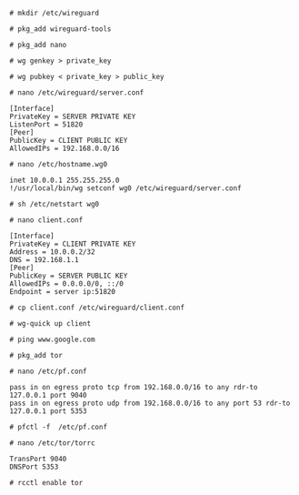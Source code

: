 `# mkdir /etc/wireguard`

`# pkg_add wireguard-tools`

`# pkg_add nano`

`# wg genkey > private_key`

`# wg pubkey < private_key > public_key`
 
`# nano /etc/wireguard/server.conf`
```
[Interface]
PrivateKey = SERVER PRIVATE KEY
ListenPort = 51820
[Peer]
PublicKey = CLIENT PUBLIC KEY
AllowedIPs = 192.168.0.0/16
```
 
`# nano /etc/hostname.wg0`
```
inet 10.0.0.1 255.255.255.0
!/usr/local/bin/wg setconf wg0 /etc/wireguard/server.conf
```

`# sh /etc/netstart wg0`

`# nano client.conf`
```
[Interface]
PrivateKey = CLIENT PRIVATE KEY
Address = 10.0.0.2/32
DNS = 192.168.1.1
[Peer]
PublicKey = SERVER PUBLIC KEY
AllowedIPs = 0.0.0.0/0, ::/0
Endpoint = server ip:51820
```

`# cp client.conf /etc/wireguard/client.conf`

`# wg-quick up client`

`# ping www.google.com`
 
`# pkg_add tor`

`# nano /etc/pf.conf`
```
pass in on egress proto tcp from 192.168.0.0/16 to any rdr-to 127.0.0.1 port 9040
pass in on egress proto udp from 192.168.0.0/16 to any port 53 rdr-to 127.0.0.1 port 5353
```
 
`# pfctl -f  /etc/pf.conf`

`# nano /etc/tor/torrc`
```
TransPort 9040
DNSPort 5353
```
 
`# rcctl enable tor`
